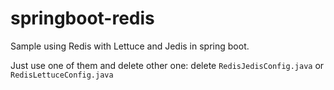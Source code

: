# springboot-redis
Sample using Redis with Lettuce and Jedis in spring boot.

Just use one of them and delete other one: delete `RedisJedisConfig.java` or `RedisLettuceConfig.java`